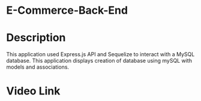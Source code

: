 # E-Commerce-Back-End

# Description

This application used Express.js API and Sequelize to interact with a MySQL database. This application displays creation of database using mySQL with models and associations. 

# Video Link





